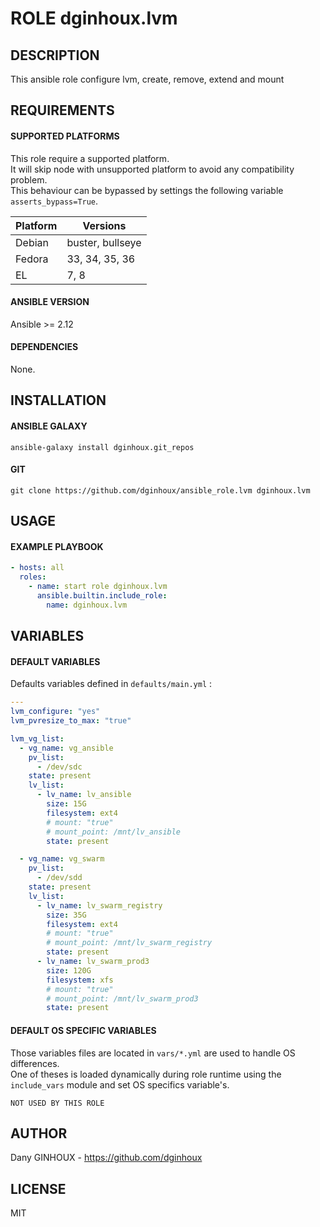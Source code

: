 # ROLE dginhoux.lvm



## DESCRIPTION

This ansible role configure lvm, create, remove, extend and mount



## REQUIREMENTS

#### SUPPORTED PLATFORMS

This role require a supported platform.<br />
It will skip node with unsupported platform to avoid any compatibility problem.<br />
This behaviour can be bypassed by settings the following variable `asserts_bypass=True`.

| Platform | Versions |
|----------|----------|
| Debian | buster, bullseye |
| Fedora | 33, 34, 35, 36 |
| EL | 7, 8 |

#### ANSIBLE VERSION

Ansible >= 2.12

#### DEPENDENCIES

None.



## INSTALLATION

#### ANSIBLE GALAXY

```shell
ansible-galaxy install dginhoux.git_repos
```
#### GIT

```shell
git clone https://github.com/dginhoux/ansible_role.lvm dginhoux.lvm
```


## USAGE

#### EXAMPLE PLAYBOOK

```yaml
- hosts: all
  roles:
    - name: start role dginhoux.lvm
      ansible.builtin.include_role:
        name: dginhoux.lvm
```


## VARIABLES

#### DEFAULT VARIABLES

Defaults variables defined in `defaults/main.yml` : 

```yaml
---
lvm_configure: "yes"
lvm_pvresize_to_max: "true"

lvm_vg_list:
  - vg_name: vg_ansible
    pv_list:
      - /dev/sdc
    state: present
    lv_list:
      - lv_name: lv_ansible
        size: 15G
        filesystem: ext4
        # mount: "true"
        # mount_point: /mnt/lv_ansible
        state: present

  - vg_name: vg_swarm
    pv_list:
      - /dev/sdd
    state: present
    lv_list:
      - lv_name: lv_swarm_registry
        size: 35G
        filesystem: ext4
        # mount: "true"
        # mount_point: /mnt/lv_swarm_registry
        state: present
      - lv_name: lv_swarm_prod3
        size: 120G
        filesystem: xfs
        # mount: "true"
        # mount_point: /mnt/lv_swarm_prod3
        state: present
```

#### DEFAULT OS SPECIFIC VARIABLES

Those variables files are located in `vars/*.yml` are used to handle OS differences.<br />
One of theses is loaded dynamically during role runtime using the `include_vars` module and set OS specifics variable's.

`NOT USED BY THIS ROLE`


## AUTHOR

Dany GINHOUX - https://github.com/dginhoux



## LICENSE

MIT
